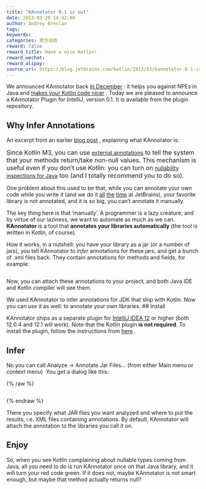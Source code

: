 ```yaml
---
title: "KAnnotator 0.1 is out"
date: 2013-03-29 14:42:00
author: Andrey Breslav
tags:
keywords:
categories: 官方动态
reward: false
reward_title: Have a nice Kotlin!
reward_wechat:
reward_alipay:
source_url: https://blog.jetbrains.com/kotlin/2013/03/kannotator-0-1-is-out/
---
```


We announced KAnnotator back  [in December](http://blog.jetbrains.com/kotlin/2012/12/kotlin-m4-is-out/) : it helps you against NPEs in Java and  [makes your Kotlin code nicer](http://blog.jetbrains.com/kotlin/using-external-annotations/) . Today we are pleased to announce a KAnnotator Plugin for IntelliJ, version 0.1. It is available from the plugin repository.<span id="more-1005"></span>
## Why Infer Annotations

An excerpt from an earlier  [blog post](http://blog.jetbrains.com/kotlin/2012/12/kotlin-m4-is-out/) , explaining what KAnnotator is:
<p><span style="font-size: 16px">Since Kotlin M3</span><span style="font-size: 16px">, you can use </span><a href="http://blog.jetbrains.com/kotlin/using-external-annotations/">external annotations</a><span style="font-size: 16px"> to tell the system that your methods return/take non-null values. This mechanism is useful even if you don’t use Kotlin: you can turn on </span><a href="http://www.jetbrains.com/idea/documentation/howto.html">nullability inspections for Java</a><span style="font-size: 16px"> too (and I totally recommend you to do so).</span></p>
<p>One problem about this used to be that, while you can annotate your own code while you write it (and we do it <a href="https://github.com/JetBrains/kotlin/blob/master/compiler/frontend/src/org/jetbrains/jet/lang/types/TypeConstructor.java">all</a> <a href="https://github.com/JetBrains/intellij-community/blob/master/platform/util/src/com/intellij/util/text/CharArrayUtil.java">the</a> <a href="https://github.com/JetBrains/la-clojure/blob/master/src/org/jetbrains/plugins/clojure/utils/ClojureUtils.java">time</a> at JetBrains), your favorite library is not annotated, and it is so big, you can’t annotate it manually.</p>
<p>The key thing here is that ‘manually’. A programmer is a lazy creature, and by virtue of our laziness, we want to automate as much as we can. <strong>KAnnotator </strong>is a tool that <strong>annotates your libraries automatically</strong> (the tool is written in Kotlin, of course).</p>
<p>How it works, in a nutshell: you have your library as a jar (or a number of jars), you tell KAnnotator to <em>infer</em> annotations for these jars, and get a bunch of .xml files back. They contain annotations for methods and fields, for example:</p>
<p><a href="https://i0.wp.com/blog.jetbrains.com/kotlin/files/2012/12/annotations.xml_.png"><img alt="" class="aligncenter" data-recalc-dims="1" src="https://i0.wp.com/blog.jetbrains.com/kotlin/files/2012/12/annotations.xml_.png?resize=409%2C149&amp;ssl=1"/></a></p>
<p>Now, you can attach these annotations to your project, and both Java IDE and Kotlin compiler will see them.</p>
We used KAnnotator to infer annotations for JDK that ship with Kotlin. Now you can use it as well: to annotate your own libraries.
## Install

KAnnotator ships as a separate plugin for  [IntelliJ IDEA 12](http://www.jetbrains.com/idea/)  or higher (both 12.0.4 and 12.1 will work). Note that the Kotlin plugin<strong> is not required</strong>.  To install the plugin, follow the instructions from  [here](http://www.jetbrains.com/idea/plugins/index.html) .
## Infer

No you can call Analyze -> Annotate Jar Files… (from either Main menu or context menu)  <img alt="" data-recalc-dims="1" src="https://i2.wp.com/www.evernote.com/shard/s171/sh/8242aa4b-939b-416c-9880-6a6b97f748ce/add22424ad329409984c8f1df963bfde/res/902508da-cf33-453b-9790-c2af86cfa407/skitch.png?w=640&amp;ssl=1"/>
You get a dialog like this:

{% raw %}
<p><img alt="" class="aligncenter" data-recalc-dims="1" src="https://i1.wp.com/www.evernote.com/shard/s171/sh/7a64fc28-2eef-4fa5-ab4d-9c76d1e5b743/a39de23030a194a1c353d88bf08c88cf/res/764fc590-59e4-424a-9d63-134b9d15fd9c/skitch.png?w=640&amp;ssl=1"/></p>
{% endraw %}

There you specify what JAR files you want analyzed and where to put the results, i.e. XML files containing annotations. By default, KAnnotator will attach the annotation to the libraries you call it on.
## Enjoy

So, when you see Kotlin complaining about nullable types coming from Java, all you need to do is run KAnnotator once on that Java library, and it will turn your red code green.
If it does not, maybe KAnnotator is not smart enough, but maybe that method actually returns null?
